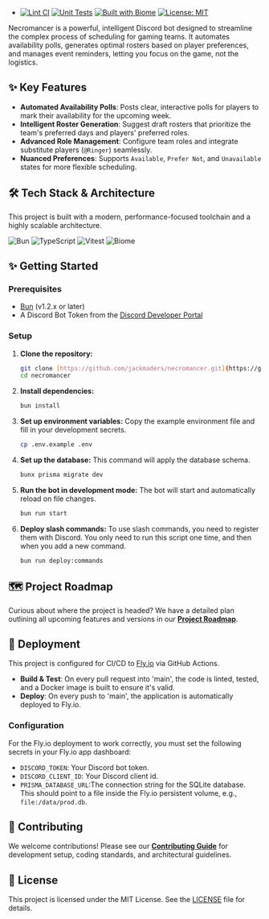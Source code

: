 - [![Lint CI](https://github.com/jackmaders/necromancer/actions/workflows/lint.yml/badge.svg)](https://github.com/jackmaders/necromancer/actions/workflows/lint.yml) [![Unit Tests](https://github.com/jackmaders/necromancer/actions/workflows/test.yml/badge.svg)](https://github.com/jackmaders/necromancer/actions/workflows/test.yml) [![Built with Biome](https://img.shields.io/badge/built%20with-Biome-60A5FA?logo=biome&style=flat)](https://biomejs.dev/) [![License: MIT](https://img.shields.io/badge/License-MIT-yellow.svg)](https://opensource.org/licenses/MIT)

Necromancer is a powerful, intelligent Discord bot designed to streamline the complex process of scheduling for gaming teams. It automates availability polls, generates optimal rosters based on player preferences, and manages event reminders, letting you focus on the game, not the logistics.

## ✨ Key Features

- **Automated Availability Polls**: Posts clear, interactive polls for players to mark their availability for the upcoming week.
- **Intelligent Roster Generation**: Suggest draft rosters that prioritize the team's preferred days and players' preferred roles.
- **Advanced Role Management**: Configure team roles and integrate substitute players (`@Ringer`) seamlessly.
- **Nuanced Preferences**: Supports `Available`, `Prefer Not`, and `Unavailable` states for more flexible scheduling.

## 🛠️ Tech Stack & Architecture

This project is built with a modern, performance-focused toolchain and a highly scalable architecture.

![Bun](https://img.shields.io/badge/Bun-%23000000.svg?style=for-the-badge&logo=bun)
![TypeScript](https://img.shields.io/badge/typescript-%23007ACC.svg?style=for-the-badge&logo=typescript&logoColor=white)
![Vitest](https://img.shields.io/badge/vitest-%236E9F18.svg?style=for-the-badge&logo=vitest&logoColor=white)
![Biome](https://img.shields.io/badge/biome-60A5FA?style=for-the-badge&logo=biome&logoColor=white)

## ✨ Getting Started

### Prerequisites

- [Bun](https://bun.sh/) (v1.2.x or later)
- A Discord Bot Token from the [Discord Developer Portal](https://discord.com/developers/applications)

### Setup

1.  **Clone the repository:**

    ```bash
    git clone [https://github.com/jackmaders/necromancer.git](https://github.com/jackmaders/necromancer.git)
    cd necromancer
    ```

2.  **Install dependencies:**

    ```bash
    bun install
    ```

3.  **Set up environment variables:**
    Copy the example environment file and fill in your development secrets.

    ```bash
    cp .env.example .env
    ```

4.  **Set up the database:**
    This command will apply the database schema.

    ```bash
    bunx prisma migrate dev
    ```

5.  **Run the bot in development mode:**
    The bot will start and automatically reload on file changes.

    ```bash
    bun run start
    ```

6.  **Deploy slash commands:**
    To use slash commands, you need to register them with Discord. You only need to run this script one time, and then when you add a new command.
    ```bash
    bun run deploy:commands
    ```

## 🗺️ Project Roadmap

Curious about where the project is headed? We have a detailed plan outlining all upcoming features and versions in our [**Project Roadmap**](./docs/ROADMAP.md).

## 🚀 Deployment

This project is configured for CI/CD to [Fly.io](https://fly.io/) via GitHub Actions.

- **Build & Test**: On every pull request into 'main', the code is linted, tested, and a Docker image is built to ensure it's valid.
- **Deploy**: On every push to 'main', the application is automatically deployed to Fly.io.

### Configuration

For the Fly.io deployment to work correctly, you must set the following secrets in your Fly.io app dashboard:

- `DISCORD_TOKEN`: Your Discord bot token.
- `DISCORD_CLIENT_ID`: Your Discord client id.
- `PRISMA_DATABASE_URL`:The connection string for the SQLite database. This should point to a file inside the Fly.io persistent volume, e.g., `file:/data/prod.db`.

## 🤝 Contributing

We welcome contributions! Please see our [**Contributing Guide**](./docs/CONTRIBUTING.md) for development setup, coding standards, and architectural guidelines.

## 📄 License

This project is licensed under the MIT License. See the [LICENSE](./LICENSE) file for details.
